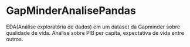 # GapMinderAnalisePandas
EDA(Análise exploratória de dados) em um dataset da Gapminder sobre qualidade de vida.
Análise sobre PIB per capita, expectativa de vida entre outros.
